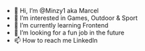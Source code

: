- 👋 Hi, I’m @Minzy1 aka Marcel
- 👀 I’m interested in Games, Outdoor & Sport
- 🌱 I’m currently learning Frontend
- 💞️ I’m looking for a fun job in the future
- 📫 How to reach me LinkedIn

<!---
Minzy1/Minzy1 is a ✨ special ✨ repository because its `README.md` (this file) appears on your GitHub profile.
You can click the Preview link to take a look at your changes.
--->
